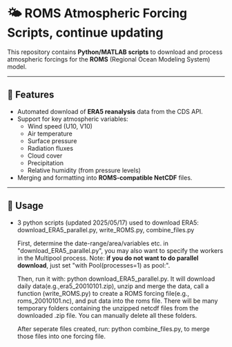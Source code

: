 # 🌤 ROMS Atmospheric Forcing Scripts, continue updating

This repository contains **Python/MATLAB scripts** to download and process atmospheric forcings for the **ROMS** (Regional Ocean Modeling System) model.

---

## 📂 Features

- Automated download of **ERA5 reanalysis** data from the CDS API.
- Support for key atmospheric variables:
  - Wind speed (U10, V10)
  - Air temperature
  - Surface pressure
  - Radiation fluxes
  - Cloud cover
  - Precipitation
  - Relative humidity (from pressure levels)
- Merging and formatting into **ROMS-compatible NetCDF** files.

---

## 📜 Usage
- 3 python scripts (updated 2025/05/17) used to download ERA5: download_ERA5_parallel.py, write_ROMS.py, combine_files.py

  First, determine the date-range/area/variables etc. in "download_ERA5_parallel.py", you may also want to specify the workers in the
  Multipool process. Note: **if you do not want to do parallel download**, just set "with Pool(processes=1) as pool:".

  Then, run it with: python download_ERA5_parallel.py. It will download daily data(e.g.,era5_20010101.zip), unzip and merge the data,
  call a function (write_ROMS.py) to create a ROMS forcing file(e.g., roms_20010101.nc), and put data into the roms file. There will
  be many temporary folders containing the unzipped netcdf files from the downloaded .zip file. You can manually delete all these 
  folders.
  
  After seperate files created, run: python combine_files.py, to merge those files into one forcing file.
  
